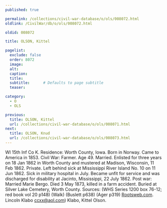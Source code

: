 ```yaml
---
published: true

permalink: /collections/civil-war-database/o/ols/008072.html
oldlink: /CivilWar/db/o/ols/008072.html

oldid: 008072

title: OLSON, Kittel

pagelist:
  exclude: false
  order: 8072
  image: 
  alt:
  caption:
  title:
  subtitle:      # Defaults to page subtitle
  teaser:

category: 
  - O 
  - OLS

previous:
  title: OLSON, Kittel
  url: /collections/civil-war-database/o/ols/008071.html  
next:
  title: OLSON, Knud
  url: /collections/civil-war-database/o/ols/008073.html   
---
```

WI 15th Inf Co K. Residence: Worth County, Iowa. Born in Norway. Came to America in 1853. Civil War: Farmer. Age 49. Married. Enlisted for three years on 18 Jan 1862 in Worth County and mustered at Madison, Wisconsin, 11 Feb 1862. Private. Left behind sick at Mississippi River Island No. 10 on 11 Jun 1862. Sick in military hospital in July. Became unfit for service and was discharged for disability at Jacinto, Mississippi, 22 July 1862. Post war: Married Marie Bergo. Died 3 May 1873, killed in a farm accident. Buried at Silver Lake Cemetery, Worth County. Sources: (WHS Series 1200 box 76-12; red book vol 20 p148) (Walk) (Buslett p638) (Ager p319) [Rootsweb.com](http://Rootsweb.com/). Lincoln Klabo [ccxx@aol.com](mailto:ccxx@aol.com)) &#147;Klabo, Kittel Olson&#148;.